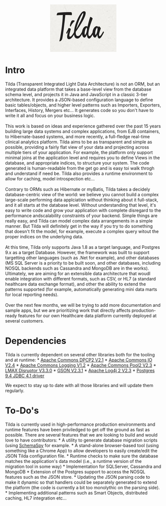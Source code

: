 <P align="center"><IMG src="Tilda.jpg"></P>
<H1>Intro</H1>
Tilda (Transparent Integrated Light Data Architecture) is not an ORM, but an integrated data platform that
takes a base-level view from the database schema level, and projects it in Java and JavaScript in a classic 
3-tier architecture. It provides a JSON-based configuration language to define basic tables/objects, and higher 
level patterns such as Importers, Exporters, Interfaces, History, Mergers etc... It generates code so you don't 
have to write it all and focus on your business logic.<BR>
<BR>
This work is based on ideas and experience gathered over the past 15 years building large data systems and complex
applications, from EJB containers, to Hibernate-based systems, and more recently, a full-fledge real-time clinical
analytics platform. Tilda aims to be as transparent and simple as possible, providing a fairly flat view of your data
and projecting across multiple tiers of your application. For example, the platform only support minimal joins at the 
application level and requires you to define Views in the database, and appropriate indices, to structure your system.
The code generated is human-readable from the get go and is easy toi walk throgh and understand if need be. Tilda
also provides a runtime environment to allow for caching, model introspection etc...<BR>
<BR>
Contrary to ORMs such as Hibernate or myBatis, Tilda takes a decidely database-centric view of the world: we believe
you cannot build a complex large-scale performing data applciation without thinking about it full-stack, and it all 
starts at the database level. Without understanding that level, it's easy to write code and grow your application 
with complete disregard to the performance andscalability constraints of your backend. Simple things are really easy,
and Tilda can model complex data arrangements in a simple manner. But Tilda will definitely get in the way if you
try to do something that doesn't fit the model, for example, execute a complex query witout the proper indices on
the underlying data.<BR>
<BR>
At this time, Tilda only supports Java 1.8 as a target language, and Postgres 9.x as a target Database. However, the
framework was built to support targetting other languages (such as .Net for example), and other databases (MS SQL Server
is a priority to be built soon, and other databases, including NOSQL backends such as Cassandra and MongoDB are in
the works). Ultimately, we are aiming for an extensible data architecture that woudl enable integration with different
formats, such as CSV, or HL7 (a standard healthcare data exchange format), and other the ability to extend the patterns
supported (for example, automatically generating mini data marts for local reporting needs).<BR>
<BR>
Over the next few months, we will be trying to add more documentation and sample apps, but we are prioritizing work 
that directly affects production-ready features for our own Healthcare data platform currently deployed at several 
customers.
<H1>Dependencies</H1>
Tilda is currently dependent on several other libraries both for the tooling and at runtime:
  * <A href="https://commons.apache.org/proper/commons-dbcp/">Apache Commons DPCP2 V2.1</A>
  * <A href="https://commons.apache.org/proper/commons-io/">Apache Commons IO V2.4</A>
  * <A href="https://commons.apache.org/proper/commons-logging/">Apache Commons Logging V1.2</A>
  * <A href="https://commons.apache.org/proper/commons-pool/">Apache Commons Pool2 V2.3</A>
  * <A href="http://lmax-exchange.github.io/disruptor/">LMAX Disruptor V3.3.0</A>
  * <A href="https://code.google.com/p/google-gson/">GSON V2.3.1</A>
  * <A href="http://logging.apache.org/log4j/2.x/">Apache Log4j 2 V2.3</A>
  * <A href="https://jdbc.postgresql.org/">Postgres 9.4 JDBC 4.1 driver</A>

We expect to stay up to date with all those libraries and will update them regularly.<BR>
<H1>To-Do's</H1>
Tilda is currently used in high-performance production environments and runtime features have been priviledged to get off the ground as fast as possible. There are several features that we are looking to build and would love to have contributors:
  * A utility to generate database migration scripts (using <A href="http://schemaspy.sourceforge.net/">SchemaSpy</A> for example.
  * A stand-alone browser-based tool (using something like a Chrome App) to allow developers to easily create/edit the JSON Tilda configuration file.
  * Runtime checks to make sure the database matches the application's data model (i.e., a runtime version of the migration tool in some way)
  * Implementation for SQLServer, Cassandra and MongoDB
  * Extension of the Postgres support to access the NOSQL features such as the JSON store.
  * Updating the JSON parsing code to make it dynamic so that handlers could be separately generated to extend the platform (the code is currently a bit too monolythic on the parsing side).
  * Implementing additional patterns such as Smart Objects, distributed caching, HL7 integration etc...
